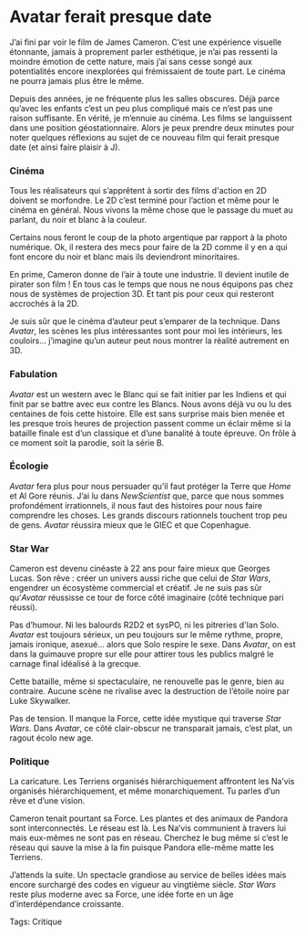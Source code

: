 # Avatar ferait presque date

J’ai fini par voir le film de James Cameron. C’est une expérience visuelle étonnante, jamais à proprement parler esthétique, je n’ai pas ressenti la moindre émotion de cette nature, mais j’ai sans cesse songé aux potentialités encore inexplorées qui frémissaient de toute part. Le cinéma ne pourra jamais plus être le même.<span id="more-12838"></span>

Depuis des années, je ne fréquente plus les salles obscures. Déjà parce qu’avec les enfants c’est un peu plus compliqué mais ce n’est pas une raison suffisante. En vérité, je m’ennuie au cinéma. Les films se languissent dans une position géostationnaire. Alors je peux prendre deux minutes pour noter quelques réflexions au sujet de ce nouveau film qui ferait presque date (et ainsi faire plaisir à J).

### Cinéma

Tous les réalisateurs qui s’apprêtent à sortir des films d'action en 2D doivent se morfondre. Le 2D c’est terminé pour l’action et même pour le cinéma en général. Nous vivons la même chose que le passage du muet au parlant, du noir et blanc à la couleur.

Certains nous feront le coup de la photo argentique par rapport à la photo numérique. Ok, il restera des mecs pour faire de la 2D comme il y en a qui font encore du noir et blanc mais ils deviendront minoritaires.

En prime, Cameron donne de l’air à toute une industrie. Il devient inutile de pirater son film ! En tous cas le temps que nous ne nous équipons pas chez nous de systèmes de projection 3D. Et tant pis pour ceux qui resteront accrochés à la 2D.

Je suis sûr que le cinéma d’auteur peut s’emparer de la technique. Dans *Avatar*, les scènes les plus intéressantes sont pour moi les intérieurs, les couloirs… j’imagine qu’un auteur peut nous montrer la réalité autrement en 3D.

### Fabulation

*Avatar* est un western avec le Blanc qui se fait initier par les Indiens et qui finit par se battre avec eux contre les Blancs. Nous avons déjà vu ou lu des centaines de fois cette histoire. Elle est sans surprise mais bien menée et les presque trois heures de projection passent comme un éclair même si la bataille finale est d’un classique et d’une banalité à toute épreuve. On frôle à ce moment soit la parodie, soit la série B.

### Écologie

*Avatar* fera plus pour nous persuader qu’il faut protéger la Terre que *Home* et Al Gore réunis. J’ai lu dans *NewScientist* que, parce que nous sommes profondément irrationnels, il nous faut des histoires pour nous faire comprendre les choses. Les grands discours rationnels touchent trop peu de gens. *Avatar* réussira mieux que le GIEC et que Copenhague.

### Star War

Cameron est devenu cinéaste à 22 ans pour faire mieux que Georges Lucas. Son rêve : créer un univers aussi riche que celui de *Star Wars*, engendrer un écosystème commercial et créatif. Je ne suis pas sûr qu’*Avatar* réussisse ce tour de force côté imaginaire (côté technique pari réussi).

Pas d’humour. Ni les balourds R2D2 et sysPO, ni les pitreries d'Ian Solo. *Avatar* est toujours sérieux, un peu toujours sur le même rythme, propre, jamais ironique, asexué… alors que Solo respire le sexe. Dans *Avatar*, on est dans la guimauve propre sur elle pour attirer tous les publics malgré le carnage final idéalisé à la grecque.

Cette bataille, même si spectaculaire, ne renouvelle pas le genre, bien au contraire. Aucune scène ne rivalise avec la destruction de l’étoile noire par Luke Skywalker.

Pas de tension. Il manque la Force, cette idée mystique qui traverse *Star Wars*. Dans *Avatar*, ce côté clair-obscur ne transparait jamais, c’est plat, un ragout écolo new age.

### Politique

La caricature. Les Terriens organisés hiérarchiquement affrontent les Na’vis organisés hiérarchiquement, et même monarchiquement. Tu parles d’un rêve et d’une vision.

Cameron tenait pourtant sa Force. Les plantes et des animaux de Pandora sont interconnectés. Le réseau est là. Les Na’vis communient à travers lui mais eux-mêmes ne sont pas en réseau. Cherchez le bug même si c’est le réseau qui sauve la mise à la fin puisque Pandora elle-même matte les Terriens.

J’attends la suite. Un spectacle grandiose au service de belles idées mais encore surchargé des codes en vigueur au vingtième siècle. *Star Wars* reste plus moderne avec sa Force, une idée forte en un âge d’interdépendance croissante.

Tags: Critique